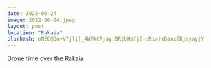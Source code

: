 ```yaml
---
date: 2022-06-24
image: 2022-06-24.jpeg
layout: post
location: "Rakaia"
blurhash: eNEC@3o~V?j[j]_4W?kCRjay.8RjbHafj[-;Ria}kDaxx[RjayayjY
---
```


Drone time over the Rakaia
